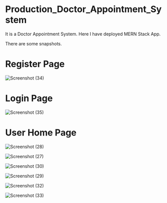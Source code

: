 # Production_Doctor_Appointment_System
It is a Doctor Appointment System. Here I have deployed MERN Stack App.

There are some snapshots.
# Register Page
![Screenshot (34)](https://github.com/AnejaGitHub/Production_Doctor_Appointment_System/assets/72705347/84f49083-38cf-4193-9ecd-ac7fec767089)
# Login Page
![Screenshot (35)](https://github.com/AnejaGitHub/Production_Doctor_Appointment_System/assets/72705347/58be218f-4cb4-42f5-902d-a8f4d91d6ce7)
# User Home Page
![Screenshot (28)](https://github.com/AnejaGitHub/Production_Doctor_Appointment_System/assets/72705347/afe96bed-13d7-4f57-9c8e-6f0f4c7bd377)

![Screenshot (27)](https://github.com/AnejaGitHub/Production_Doctor_Appointment_System/assets/72705347/87b58957-d853-4ad8-9e14-076af15c7fee)

![Screenshot (30)](https://github.com/AnejaGitHub/Production_Doctor_Appointment_System/assets/72705347/d1081d44-0338-4976-abd7-83e655df2aa0)

![Screenshot (29)](https://github.com/AnejaGitHub/Production_Doctor_Appointment_System/assets/72705347/cb71364d-b15b-49bb-aa9f-3f09aa8c2814)

![Screenshot (32)](https://github.com/AnejaGitHub/Production_Doctor_Appointment_System/assets/72705347/a009698a-0ccc-4e73-8307-5b1084a546ab)

![Screenshot (33)](https://github.com/AnejaGitHub/Production_Doctor_Appointment_System/assets/72705347/29bf6aa4-6565-45d2-b5d9-1b56510cd68a)

